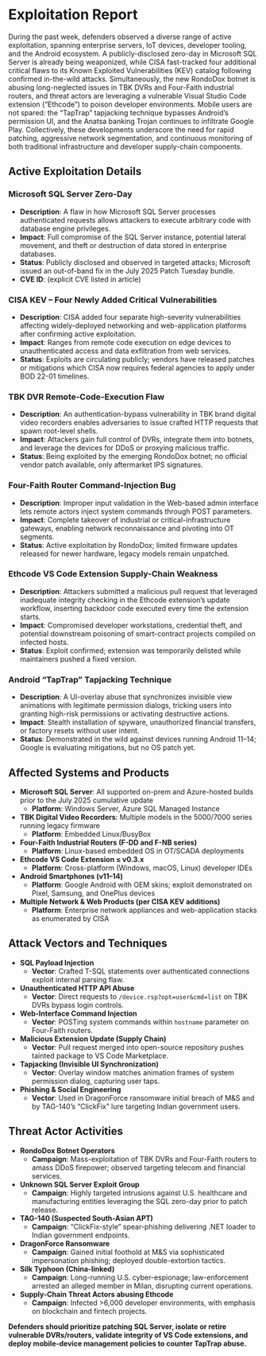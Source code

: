 # Exploitation Report

During the past week, defenders observed a diverse range of active exploitation, spanning enterprise servers, IoT devices, developer tooling, and the Android ecosystem. A publicly-disclosed zero-day in Microsoft SQL Server is already being weaponized, while CISA fast-tracked four additional critical flaws to its Known Exploited Vulnerabilities (KEV) catalog following confirmed in-the-wild attacks. Simultaneously, the new RondoDox botnet is abusing long-neglected issues in TBK DVRs and Four-Faith industrial routers, and threat actors are leveraging a vulnerable Visual Studio Code extension (“Ethcode”) to poison developer environments. Mobile users are not spared: the “TapTrap” tapjacking technique bypasses Android’s permission UI, and the Anatsa banking Trojan continues to infiltrate Google Play. Collectively, these developments underscore the need for rapid patching, aggressive network segmentation, and continuous monitoring of both traditional infrastructure and developer supply-chain components.

## Active Exploitation Details

### Microsoft SQL Server Zero-Day
- **Description**: A flaw in how Microsoft SQL Server processes authenticated requests allows attackers to execute arbitrary code with database engine privileges.  
- **Impact**: Full compromise of the SQL Server instance, potential lateral movement, and theft or destruction of data stored in enterprise databases.  
- **Status**: Publicly disclosed and observed in targeted attacks; Microsoft issued an out-of-band fix in the July 2025 Patch Tuesday bundle.  
- **CVE ID**: (explicit CVE listed in article)

### CISA KEV – Four Newly Added Critical Vulnerabilities
- **Description**: CISA added four separate high-severity vulnerabilities affecting widely-deployed networking and web-application platforms after confirming active exploitation.  
- **Impact**: Ranges from remote code execution on edge devices to unauthenticated access and data exfiltration from web services.  
- **Status**: Exploits are circulating publicly; vendors have released patches or mitigations which CISA now requires federal agencies to apply under BOD 22-01 timelines.

### TBK DVR Remote-Code-Execution Flaw
- **Description**: An authentication-bypass vulnerability in TBK brand digital video recorders enables adversaries to issue crafted HTTP requests that spawn root-level shells.  
- **Impact**: Attackers gain full control of DVRs, integrate them into botnets, and leverage the devices for DDoS or proxying malicious traffic.  
- **Status**: Being exploited by the emerging RondoDox botnet; no official vendor patch available, only aftermarket IPS signatures.

### Four-Faith Router Command-Injection Bug
- **Description**: Improper input validation in the Web-based admin interface lets remote actors inject system commands through POST parameters.  
- **Impact**: Complete takeover of industrial or critical-infrastructure gateways, enabling network reconnaissance and pivoting into OT segments.  
- **Status**: Active exploitation by RondoDox; limited firmware updates released for newer hardware, legacy models remain unpatched.

### Ethcode VS Code Extension Supply-Chain Weakness
- **Description**: Attackers submitted a malicious pull request that leveraged inadequate integrity checking in the Ethcode extension’s update workflow, inserting backdoor code executed every time the extension starts.  
- **Impact**: Compromised developer workstations, credential theft, and potential downstream poisoning of smart-contract projects compiled on infected hosts.  
- **Status**: Exploit confirmed; extension was temporarily delisted while maintainers pushed a fixed version.

### Android “TapTrap” Tapjacking Technique
- **Description**: A UI-overlay abuse that synchronizes invisible view animations with legitimate permission dialogs, tricking users into granting high-risk permissions or activating destructive actions.  
- **Impact**: Stealth installation of spyware, unauthorized financial transfers, or factory resets without user intent.  
- **Status**: Demonstrated in the wild against devices running Android 11–14; Google is evaluating mitigations, but no OS patch yet.

## Affected Systems and Products

- **Microsoft SQL Server**: All supported on-prem and Azure-hosted builds prior to the July 2025 cumulative update  
  - **Platform**: Windows Server, Azure SQL Managed Instance  
- **TBK Digital Video Recorders**: Multiple models in the 5000/7000 series running legacy firmware  
  - **Platform**: Embedded Linux/BusyBox  
- **Four-Faith Industrial Routers (F-DD and F-NB series)**  
  - **Platform**: Linux-based embedded OS in OT/SCADA deployments  
- **Ethcode VS Code Extension ≤ v0.3.x**  
  - **Platform**: Cross-platform (Windows, macOS, Linux) developer IDEs  
- **Android Smartphones (v11–14)**  
  - **Platform**: Google Android with OEM skins; exploit demonstrated on Pixel, Samsung, and OnePlus devices  
- **Multiple Network & Web Products (per CISA KEV additions)**  
  - **Platform**: Enterprise network appliances and web-application stacks as enumerated by CISA

## Attack Vectors and Techniques

- **SQL Payload Injection**  
  - **Vector**: Crafted T-SQL statements over authenticated connections exploit internal parsing flaw.  
- **Unauthenticated HTTP API Abuse**  
  - **Vector**: Direct requests to `/device.rsp?opt=user&cmd=list` on TBK DVRs bypass login controls.  
- **Web-Interface Command Injection**  
  - **Vector**: POSTing system commands within `hostname` parameter on Four-Faith routers.  
- **Malicious Extension Update (Supply Chain)**  
  - **Vector**: Pull request merged into open-source repository pushes tainted package to VS Code Marketplace.  
- **Tapjacking (Invisible UI Synchronization)**  
  - **Vector**: Overlay window matches animation frames of system permission dialog, capturing user taps.  
- **Phishing & Social Engineering**  
  - **Vector**: Used in DragonForce ransomware initial breach of M&S and by TAG-140’s “ClickFix” lure targeting Indian government users.

## Threat Actor Activities

- **RondoDox Botnet Operators**  
  - **Campaign**: Mass-exploitation of TBK DVRs and Four-Faith routers to amass DDoS firepower; observed targeting telecom and financial services.  
- **Unknown SQL Server Exploit Group**  
  - **Campaign**: Highly targeted intrusions against U.S. healthcare and manufacturing entities leveraging the SQL zero-day prior to patch release.  
- **TAG-140 (Suspected South-Asian APT)**  
  - **Campaign**: “ClickFix-style” spear-phishing delivering .NET loader to Indian government endpoints.  
- **DragonForce Ransomware**  
  - **Campaign**: Gained initial foothold at M&S via sophisticated impersonation phishing; deployed double-extortion tactics.  
- **Silk Typhoon (China-linked)**  
  - **Campaign**: Long-running U.S. cyber-espionage; law-enforcement arrested an alleged member in Milan, disrupting current operations.  
- **Supply-Chain Threat Actors abusing Ethcode**  
  - **Campaign**: Infected >6,000 developer environments, with emphasis on blockchain and fintech projects.  

**Defenders should prioritize patching SQL Server, isolate or retire vulnerable DVRs/routers, validate integrity of VS Code extensions, and deploy mobile-device management policies to counter TapTrap abuse.**

